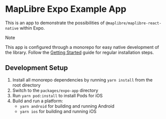 # MapLibre Expo Example App

This is an app to demonstrate the possibilities of `@maplibre/maplibre-react-native` within Expo.

> [!NOTE]
> This app is configured through a monorepo for easy native development of the library. Follow the [Getting Started](/docs/GettingStarted.md) guide for regular installation steps.

## Development Setup

1. Install all monorepo dependencies by running `yarn install` from the root directory
2. Switch to the `packages/expo-app` directory
3. Run `yarn pod:install` to install Pods for iOS
4. Build and run a platform:
   - `yarn android` for building and running Android
   - `yarn ios` for building and running iOS
